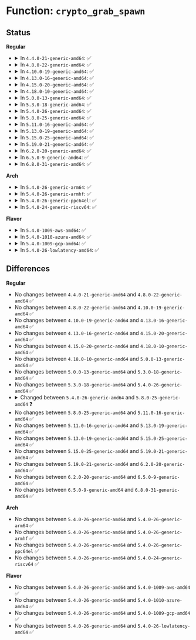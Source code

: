 # Function: <code>crypto_grab_spawn</code>

## Status
<b>Regular</b>
<ul>
<li>
<details>
<summary>In <code>4.4.0-21-generic-amd64</code>: ✅</summary>

```c
int crypto_grab_spawn(struct crypto_spawn * spawn, const char * name, u32 type, u32 mask)
```

```json
{
  "name": "crypto_grab_spawn",
  "collision_type": "Unique Global",
  "inline_type": "No",
  "funcs": [
    {
      "addr": 18446744071582635952,
      "name": "crypto_grab_spawn",
      "external": true,
      "loc": "crypto/algapi.c:625",
      "file": "crypto/algapi.c",
      "inline": "seen, unknown",
      "caller_inline": [],
      "caller_func": [
        "crypto/aead.c:aead_geniv_alloc"
      ]
    }
  ],
  "symbols": [
    {
      "addr": 18446744071582635952,
      "name": "crypto_grab_spawn",
      "section": ".text",
      "bind": "STB_GLOBAL",
      "size": 84
    }
  ]
}
```
</details>
</li>
<li>
<details>
<summary>In <code>4.8.0-22-generic-amd64</code>: ✅</summary>

```c
int crypto_grab_spawn(struct crypto_spawn * spawn, const char * name, u32 type, u32 mask)
```

```json
{
  "name": "crypto_grab_spawn",
  "collision_type": "Unique Global",
  "inline_type": "No",
  "funcs": [
    {
      "addr": 18446744071582885504,
      "name": "crypto_grab_spawn",
      "external": true,
      "loc": "crypto/algapi.c:624",
      "file": "crypto/algapi.c",
      "inline": "seen, unknown",
      "caller_inline": [],
      "caller_func": [
        "crypto/aead.c:aead_geniv_alloc",
        "crypto/skcipher.c:crypto_grab_skcipher",
        "crypto/akcipher.c:crypto_grab_akcipher"
      ]
    }
  ],
  "symbols": [
    {
      "addr": 18446744071582885504,
      "name": "crypto_grab_spawn",
      "section": ".text",
      "bind": "STB_GLOBAL",
      "size": 97
    }
  ]
}
```
</details>
</li>
<li>
<details>
<summary>In <code>4.10.0-19-generic-amd64</code>: ✅</summary>

```c
int crypto_grab_spawn(struct crypto_spawn * spawn, const char * name, u32 type, u32 mask)
```

```json
{
  "name": "crypto_grab_spawn",
  "collision_type": "Unique Global",
  "inline_type": "No",
  "funcs": [
    {
      "addr": 18446744071582982080,
      "name": "crypto_grab_spawn",
      "external": true,
      "loc": "crypto/algapi.c:625",
      "file": "crypto/algapi.c",
      "inline": "seen, unknown",
      "caller_inline": [],
      "caller_func": [
        "crypto/aead.c:aead_geniv_alloc",
        "crypto/skcipher.c:crypto_grab_skcipher",
        "crypto/akcipher.c:crypto_grab_akcipher"
      ]
    }
  ],
  "symbols": [
    {
      "addr": 18446744071582982080,
      "name": "crypto_grab_spawn",
      "section": ".text",
      "bind": "STB_GLOBAL",
      "size": 97
    }
  ]
}
```
</details>
</li>
<li>
<details>
<summary>In <code>4.13.0-16-generic-amd64</code>: ✅</summary>

```c
int crypto_grab_spawn(struct crypto_spawn * spawn, const char * name, u32 type, u32 mask)
```

```json
{
  "name": "crypto_grab_spawn",
  "collision_type": "Unique Global",
  "inline_type": "No",
  "funcs": [
    {
      "addr": 18446744071583031920,
      "name": "crypto_grab_spawn",
      "external": true,
      "loc": "crypto/algapi.c:625",
      "file": "crypto/algapi.c",
      "inline": "seen, unknown",
      "caller_inline": [],
      "caller_func": [
        "crypto/aead.c:aead_geniv_alloc",
        "crypto/skcipher.c:crypto_grab_skcipher",
        "crypto/akcipher.c:crypto_grab_akcipher"
      ]
    }
  ],
  "symbols": [
    {
      "addr": 18446744071583031920,
      "name": "crypto_grab_spawn",
      "section": ".text",
      "bind": "STB_GLOBAL",
      "size": 97
    }
  ]
}
```
</details>
</li>
<li>
<details>
<summary>In <code>4.15.0-20-generic-amd64</code>: ✅</summary>

```c
int crypto_grab_spawn(struct crypto_spawn * spawn, const char * name, u32 type, u32 mask)
```

```json
{
  "name": "crypto_grab_spawn",
  "collision_type": "Unique Global",
  "inline_type": "No",
  "funcs": [
    {
      "addr": 18446744071583197216,
      "name": "crypto_grab_spawn",
      "external": true,
      "loc": "crypto/algapi.c:637",
      "file": "crypto/algapi.c",
      "inline": "seen, unknown",
      "caller_inline": [],
      "caller_func": [
        "crypto/aead.c:aead_geniv_alloc",
        "crypto/skcipher.c:crypto_grab_skcipher",
        "crypto/akcipher.c:crypto_grab_akcipher"
      ]
    }
  ],
  "symbols": [
    {
      "addr": 18446744071583197216,
      "name": "crypto_grab_spawn",
      "section": ".text",
      "bind": "STB_GLOBAL",
      "size": 97
    }
  ]
}
```
</details>
</li>
<li>
<details>
<summary>In <code>4.18.0-10-generic-amd64</code>: ✅</summary>

```c
int crypto_grab_spawn(struct crypto_spawn * spawn, const char * name, u32 type, u32 mask)
```

```json
{
  "name": "crypto_grab_spawn",
  "collision_type": "Unique Global",
  "inline_type": "No",
  "funcs": [
    {
      "addr": 18446744071583405872,
      "name": "crypto_grab_spawn",
      "external": true,
      "loc": "crypto/algapi.c:634",
      "file": "crypto/algapi.c",
      "inline": "seen, unknown",
      "caller_inline": [],
      "caller_func": [
        "crypto/aead.c:aead_geniv_alloc",
        "crypto/skcipher.c:crypto_grab_skcipher",
        "crypto/akcipher.c:crypto_grab_akcipher"
      ]
    }
  ],
  "symbols": [
    {
      "addr": 18446744071583405872,
      "name": "crypto_grab_spawn",
      "section": ".text",
      "bind": "STB_GLOBAL",
      "size": 97
    }
  ]
}
```
</details>
</li>
<li>
<details>
<summary>In <code>5.0.0-13-generic-amd64</code>: ✅</summary>

```c
int crypto_grab_spawn(struct crypto_spawn * spawn, const char * name, u32 type, u32 mask)
```

```json
{
  "name": "crypto_grab_spawn",
  "collision_type": "Unique Global",
  "inline_type": "No",
  "funcs": [
    {
      "addr": 18446744071583525264,
      "name": "crypto_grab_spawn",
      "external": true,
      "loc": "crypto/algapi.c:643",
      "file": "crypto/algapi.c",
      "inline": "seen, unknown",
      "caller_inline": [],
      "caller_func": [
        "crypto/aead.c:aead_geniv_alloc",
        "crypto/skcipher.c:crypto_grab_skcipher",
        "crypto/akcipher.c:crypto_grab_akcipher"
      ]
    }
  ],
  "symbols": [
    {
      "addr": 18446744071583525264,
      "name": "crypto_grab_spawn",
      "section": ".text",
      "bind": "STB_GLOBAL",
      "size": 97
    }
  ]
}
```
</details>
</li>
<li>
<details>
<summary>In <code>5.3.0-18-generic-amd64</code>: ✅</summary>

```c
int crypto_grab_spawn(struct crypto_spawn * spawn, const char * name, u32 type, u32 mask)
```

```json
{
  "name": "crypto_grab_spawn",
  "collision_type": "Unique Global",
  "inline_type": "No",
  "funcs": [
    {
      "addr": 18446744071583712960,
      "name": "crypto_grab_spawn",
      "external": true,
      "loc": "crypto/algapi.c:654",
      "file": "crypto/algapi.c",
      "inline": "seen, unknown",
      "caller_inline": [],
      "caller_func": [
        "crypto/aead.c:aead_geniv_alloc",
        "crypto/skcipher.c:crypto_grab_skcipher",
        "crypto/akcipher.c:crypto_grab_akcipher"
      ]
    }
  ],
  "symbols": [
    {
      "addr": 18446744071583712960,
      "name": "crypto_grab_spawn",
      "section": ".text",
      "bind": "STB_GLOBAL",
      "size": 98
    }
  ]
}
```
</details>
</li>
<li>
<details>
<summary>In <code>5.4.0-26-generic-amd64</code>: ✅</summary>

```c
int crypto_grab_spawn(struct crypto_spawn * spawn, const char * name, u32 type, u32 mask)
```

```json
{
  "name": "crypto_grab_spawn",
  "collision_type": "Unique Global",
  "inline_type": "No",
  "funcs": [
    {
      "addr": 18446744071583822672,
      "name": "crypto_grab_spawn",
      "external": true,
      "loc": "crypto/algapi.c:672",
      "file": "crypto/algapi.c",
      "inline": "seen, unknown",
      "caller_inline": [],
      "caller_func": [
        "crypto/aead.c:aead_geniv_alloc",
        "crypto/skcipher.c:crypto_grab_skcipher",
        "crypto/akcipher.c:crypto_grab_akcipher"
      ]
    }
  ],
  "symbols": [
    {
      "addr": 18446744071583822672,
      "name": "crypto_grab_spawn",
      "section": ".text",
      "bind": "STB_GLOBAL",
      "size": 98
    }
  ]
}
```
</details>
</li>
<li>
<details>
<summary>In <code>5.8.0-25-generic-amd64</code>: ✅</summary>

```c
int crypto_grab_spawn(struct crypto_spawn * spawn, struct crypto_instance * inst, const char * name, u32 type, u32 mask)
```

```json
{
  "name": "crypto_grab_spawn",
  "collision_type": "Unique Global",
  "inline_type": "No",
  "funcs": [
    {
      "addr": 18446744071584217472,
      "name": "crypto_grab_spawn",
      "external": true,
      "loc": "crypto/algapi.c:669",
      "file": "crypto/algapi.c",
      "inline": "seen, unknown",
      "caller_inline": [],
      "caller_func": [
        "crypto/aead.c:crypto_grab_aead",
        "crypto/skcipher.c:skcipher_alloc_instance_simple",
        "crypto/skcipher.c:crypto_grab_skcipher",
        "crypto/ahash.c:crypto_grab_ahash",
        "crypto/shash.c:crypto_grab_shash",
        "crypto/akcipher.c:crypto_grab_akcipher"
      ]
    }
  ],
  "symbols": [
    {
      "addr": 18446744071584217472,
      "name": "crypto_grab_spawn",
      "section": ".text",
      "bind": "STB_GLOBAL",
      "size": 238
    }
  ]
}
```
</details>
</li>
<li>
<details>
<summary>In <code>5.11.0-16-generic-amd64</code>: ✅</summary>

```c
int crypto_grab_spawn(struct crypto_spawn * spawn, struct crypto_instance * inst, const char * name, u32 type, u32 mask)
```

```json
{
  "name": "crypto_grab_spawn",
  "collision_type": "Unique Global",
  "inline_type": "No",
  "funcs": [
    {
      "addr": 18446744071584335840,
      "name": "crypto_grab_spawn",
      "external": true,
      "loc": "crypto/algapi.c:669",
      "file": "crypto/algapi.c",
      "inline": "seen, unknown",
      "caller_inline": [],
      "caller_func": [
        "crypto/aead.c:crypto_grab_aead",
        "crypto/skcipher.c:skcipher_alloc_instance_simple",
        "crypto/skcipher.c:crypto_grab_skcipher",
        "crypto/ahash.c:crypto_grab_ahash",
        "crypto/shash.c:crypto_grab_shash",
        "crypto/akcipher.c:crypto_grab_akcipher"
      ]
    }
  ],
  "symbols": [
    {
      "addr": 18446744071584335840,
      "name": "crypto_grab_spawn",
      "section": ".text",
      "bind": "STB_GLOBAL",
      "size": 255
    }
  ]
}
```
</details>
</li>
<li>
<details>
<summary>In <code>5.13.0-19-generic-amd64</code>: ✅</summary>

```c
int crypto_grab_spawn(struct crypto_spawn * spawn, struct crypto_instance * inst, const char * name, u32 type, u32 mask)
```

```json
{
  "name": "crypto_grab_spawn",
  "collision_type": "Unique Global",
  "inline_type": "No",
  "funcs": [
    {
      "addr": 18446744071584370368,
      "name": "crypto_grab_spawn",
      "external": true,
      "loc": "crypto/algapi.c:669",
      "file": "crypto/algapi.c",
      "inline": "seen, unknown",
      "caller_inline": [],
      "caller_func": [
        "crypto/aead.c:crypto_grab_aead",
        "crypto/skcipher.c:skcipher_alloc_instance_simple",
        "crypto/skcipher.c:crypto_grab_skcipher",
        "crypto/ahash.c:crypto_grab_ahash",
        "crypto/shash.c:crypto_grab_shash",
        "crypto/akcipher.c:crypto_grab_akcipher"
      ]
    }
  ],
  "symbols": [
    {
      "addr": 18446744071584370368,
      "name": "crypto_grab_spawn",
      "section": ".text",
      "bind": "STB_GLOBAL",
      "size": 255
    }
  ]
}
```
</details>
</li>
<li>
<details>
<summary>In <code>5.15.0-25-generic-amd64</code>: ✅</summary>

```c
int crypto_grab_spawn(struct crypto_spawn * spawn, struct crypto_instance * inst, const char * name, u32 type, u32 mask)
```

```json
{
  "name": "crypto_grab_spawn",
  "collision_type": "Unique Global",
  "inline_type": "No",
  "funcs": [
    {
      "addr": 18446744071584765472,
      "name": "crypto_grab_spawn",
      "external": true,
      "loc": "crypto/algapi.c:669",
      "file": "crypto/algapi.c",
      "inline": "seen, unknown",
      "caller_inline": [],
      "caller_func": [
        "crypto/aead.c:crypto_grab_aead",
        "crypto/skcipher.c:skcipher_alloc_instance_simple",
        "crypto/skcipher.c:crypto_grab_skcipher",
        "crypto/ahash.c:crypto_grab_ahash",
        "crypto/shash.c:crypto_grab_shash",
        "crypto/akcipher.c:crypto_grab_akcipher"
      ]
    }
  ],
  "symbols": [
    {
      "addr": 18446744071584765472,
      "name": "crypto_grab_spawn",
      "section": ".text",
      "bind": "STB_GLOBAL",
      "size": 255
    }
  ]
}
```
</details>
</li>
<li>
<details>
<summary>In <code>5.19.0-21-generic-amd64</code>: ✅</summary>

```c
int crypto_grab_spawn(struct crypto_spawn * spawn, struct crypto_instance * inst, const char * name, u32 type, u32 mask)
```

```json
{
  "name": "crypto_grab_spawn",
  "collision_type": "Unique Global",
  "inline_type": "No",
  "funcs": [
    {
      "addr": 18446744071585448768,
      "name": "crypto_grab_spawn",
      "external": true,
      "loc": "crypto/algapi.c:692",
      "file": "crypto/algapi.c",
      "inline": "seen, unknown",
      "caller_inline": [],
      "caller_func": [
        "crypto/aead.c:crypto_grab_aead",
        "crypto/skcipher.c:skcipher_alloc_instance_simple",
        "crypto/skcipher.c:crypto_grab_skcipher",
        "crypto/ahash.c:crypto_grab_ahash",
        "crypto/shash.c:crypto_grab_shash",
        "crypto/akcipher.c:crypto_grab_akcipher",
        "crypto/kpp.c:crypto_grab_kpp"
      ]
    }
  ],
  "symbols": [
    {
      "addr": 18446744071585448768,
      "name": "crypto_grab_spawn",
      "section": ".text",
      "bind": "STB_GLOBAL",
      "size": 278
    }
  ]
}
```
</details>
</li>
<li>
<details>
<summary>In <code>6.2.0-20-generic-amd64</code>: ✅</summary>

```c
int crypto_grab_spawn(struct crypto_spawn * spawn, struct crypto_instance * inst, const char * name, u32 type, u32 mask)
```

```json
{
  "name": "crypto_grab_spawn",
  "collision_type": "Unique Global",
  "inline_type": "No",
  "funcs": [
    {
      "addr": 18446744071586207024,
      "name": "crypto_grab_spawn",
      "external": true,
      "loc": "crypto/algapi.c:711",
      "file": "crypto/algapi.c",
      "inline": "seen, unknown",
      "caller_inline": [],
      "caller_func": [
        "crypto/aead.c:crypto_grab_aead",
        "crypto/skcipher.c:skcipher_alloc_instance_simple",
        "crypto/skcipher.c:crypto_grab_skcipher",
        "crypto/ahash.c:crypto_grab_ahash",
        "crypto/shash.c:crypto_grab_shash",
        "crypto/akcipher.c:crypto_grab_akcipher",
        "crypto/kpp.c:crypto_grab_kpp"
      ]
    }
  ],
  "symbols": [
    {
      "addr": 18446744071586207024,
      "name": "crypto_grab_spawn",
      "section": ".text",
      "bind": "STB_GLOBAL",
      "size": 278
    }
  ]
}
```
</details>
</li>
<li>
<details>
<summary>In <code>6.5.0-9-generic-amd64</code>: ✅</summary>

```c
int crypto_grab_spawn(struct crypto_spawn * spawn, struct crypto_instance * inst, const char * name, u32 type, u32 mask)
```

```json
{
  "name": "crypto_grab_spawn",
  "collision_type": "Unique Global",
  "inline_type": "No",
  "funcs": [
    {
      "addr": 18446744071586445344,
      "name": "crypto_grab_spawn",
      "external": true,
      "loc": "crypto/algapi.c:723",
      "file": "crypto/algapi.c",
      "inline": "seen, unknown",
      "caller_inline": [],
      "caller_func": [
        "crypto/aead.c:crypto_grab_aead",
        "crypto/skcipher.c:skcipher_alloc_instance_simple",
        "crypto/skcipher.c:crypto_grab_skcipher",
        "crypto/ahash.c:crypto_grab_ahash",
        "crypto/shash.c:crypto_grab_shash",
        "crypto/akcipher.c:crypto_grab_akcipher",
        "crypto/kpp.c:crypto_grab_kpp"
      ]
    }
  ],
  "symbols": [
    {
      "addr": 18446744071586445344,
      "name": "crypto_grab_spawn",
      "section": ".text",
      "bind": "STB_GLOBAL",
      "size": 278
    }
  ]
}
```
</details>
</li>
<li>
<details>
<summary>In <code>6.8.0-31-generic-amd64</code>: ✅</summary>

```c
int crypto_grab_spawn(struct crypto_spawn * spawn, struct crypto_instance * inst, const char * name, u32 type, u32 mask)
```

```json
{
  "name": "crypto_grab_spawn",
  "collision_type": "Unique Global",
  "inline_type": "No",
  "funcs": [
    {
      "addr": 18446744071586711200,
      "name": "crypto_grab_spawn",
      "external": true,
      "loc": "crypto/algapi.c:724",
      "file": "crypto/algapi.c",
      "inline": "seen, unknown",
      "caller_inline": [],
      "caller_func": [
        "crypto/aead.c:crypto_grab_aead",
        "crypto/lskcipher.c:lskcipher_alloc_instance_simple",
        "crypto/lskcipher.c:lskcipher_alloc_instance_simple",
        "crypto/skcipher.c:skcipher_alloc_instance_simple",
        "crypto/skcipher.c:crypto_grab_skcipher",
        "crypto/ahash.c:crypto_grab_ahash",
        "crypto/shash.c:crypto_grab_shash",
        "crypto/akcipher.c:crypto_grab_akcipher",
        "crypto/kpp.c:crypto_grab_kpp",
        "crypto/ecb.c:lskcipher_alloc_instance_simple2",
        "crypto/xts.c:xts_create"
      ]
    }
  ],
  "symbols": [
    {
      "addr": 18446744071586711200,
      "name": "crypto_grab_spawn",
      "section": ".text",
      "bind": "STB_GLOBAL",
      "size": 278
    }
  ]
}
```
</details>
</li>
</ul>
<b>Arch</b>
<ul>
<li>
<details>
<summary>In <code>5.4.0-26-generic-arm64</code>: ✅</summary>

```c
int crypto_grab_spawn(struct crypto_spawn * spawn, const char * name, u32 type, u32 mask)
```

```json
{
  "name": "crypto_grab_spawn",
  "collision_type": "Unique Global",
  "inline_type": "No",
  "funcs": [
    {
      "addr": 18446603336495630408,
      "name": "crypto_grab_spawn",
      "external": true,
      "loc": "crypto/algapi.c:672",
      "file": "crypto/algapi.c",
      "inline": "seen, unknown",
      "caller_inline": [],
      "caller_func": [
        "crypto/aead.c:aead_geniv_alloc",
        "crypto/skcipher.c:crypto_grab_skcipher",
        "crypto/akcipher.c:crypto_grab_akcipher"
      ]
    }
  ],
  "symbols": [
    {
      "addr": 18446603336495630408,
      "name": "crypto_grab_spawn",
      "section": ".text",
      "bind": "STB_GLOBAL",
      "size": 148
    }
  ]
}
```
</details>
</li>
<li>
<details>
<summary>In <code>5.4.0-26-generic-armhf</code>: ✅</summary>

```c
int crypto_grab_spawn(struct crypto_spawn * spawn, const char * name, u32 type, u32 mask)
```

```json
{
  "name": "crypto_grab_spawn",
  "collision_type": "Unique Global",
  "inline_type": "No",
  "funcs": [
    {
      "addr": 3228988308,
      "name": "crypto_grab_spawn",
      "external": true,
      "loc": "crypto/algapi.c:672",
      "file": "crypto/algapi.c",
      "inline": "seen, unknown",
      "caller_inline": [],
      "caller_func": [
        "crypto/aead.c:aead_geniv_alloc",
        "crypto/skcipher.c:crypto_grab_skcipher",
        "crypto/akcipher.c:crypto_grab_akcipher"
      ]
    }
  ],
  "symbols": [
    {
      "addr": 3228988308,
      "name": "crypto_grab_spawn",
      "section": ".text",
      "bind": "STB_GLOBAL",
      "size": 96
    }
  ]
}
```
</details>
</li>
<li>
<details>
<summary>In <code>5.4.0-26-generic-ppc64el</code>: ✅</summary>

```c
int crypto_grab_spawn(struct crypto_spawn * spawn, const char * name, u32 type, u32 mask)
```

```json
{
  "name": "crypto_grab_spawn",
  "collision_type": "Unique Global",
  "inline_type": "No",
  "funcs": [
    {
      "addr": 13835058055289756400,
      "name": "crypto_grab_spawn",
      "external": true,
      "loc": "crypto/algapi.c:672",
      "file": "crypto/algapi.c",
      "inline": "seen, unknown",
      "caller_inline": [],
      "caller_func": [
        "crypto/aead.c:aead_geniv_alloc",
        "crypto/skcipher.c:crypto_grab_skcipher",
        "crypto/akcipher.c:crypto_grab_akcipher"
      ]
    }
  ],
  "symbols": [
    {
      "addr": 13835058055289756400,
      "name": "crypto_grab_spawn",
      "section": ".text",
      "bind": "STB_GLOBAL",
      "size": 196
    }
  ]
}
```
</details>
</li>
<li>
<details>
<summary>In <code>5.4.0-24-generic-riscv64</code>: ✅</summary>

```c
int crypto_grab_spawn(struct crypto_spawn * spawn, const char * name, u32 type, u32 mask)
```

```json
{
  "name": "crypto_grab_spawn",
  "collision_type": "Unique Global",
  "inline_type": "No",
  "funcs": [
    {
      "addr": 18446743936274788020,
      "name": "crypto_grab_spawn",
      "external": true,
      "loc": "crypto/algapi.c:672",
      "file": "crypto/algapi.c",
      "inline": "seen, unknown",
      "caller_inline": [],
      "caller_func": [
        "crypto/aead.c:aead_geniv_alloc",
        "crypto/skcipher.c:crypto_grab_skcipher",
        "crypto/akcipher.c:crypto_grab_akcipher"
      ]
    }
  ],
  "symbols": [
    {
      "addr": 18446743936274788020,
      "name": "crypto_grab_spawn",
      "section": ".text",
      "bind": "STB_GLOBAL",
      "size": 116
    }
  ]
}
```
</details>
</li>
</ul>
<b>Flavor</b>
<ul>
<li>
<details>
<summary>In <code>5.4.0-1009-aws-amd64</code>: ✅</summary>

```c
int crypto_grab_spawn(struct crypto_spawn * spawn, const char * name, u32 type, u32 mask)
```

```json
{
  "name": "crypto_grab_spawn",
  "collision_type": "Unique Global",
  "inline_type": "No",
  "funcs": [
    {
      "addr": 18446744071583791408,
      "name": "crypto_grab_spawn",
      "external": true,
      "loc": "crypto/algapi.c:672",
      "file": "crypto/algapi.c",
      "inline": "seen, unknown",
      "caller_inline": [],
      "caller_func": [
        "crypto/aead.c:aead_geniv_alloc",
        "crypto/skcipher.c:crypto_grab_skcipher",
        "crypto/akcipher.c:crypto_grab_akcipher"
      ]
    }
  ],
  "symbols": [
    {
      "addr": 18446744071583791408,
      "name": "crypto_grab_spawn",
      "section": ".text",
      "bind": "STB_GLOBAL",
      "size": 98
    }
  ]
}
```
</details>
</li>
<li>
<details>
<summary>In <code>5.4.0-1010-azure-amd64</code>: ✅</summary>

```c
int crypto_grab_spawn(struct crypto_spawn * spawn, const char * name, u32 type, u32 mask)
```

```json
{
  "name": "crypto_grab_spawn",
  "collision_type": "Unique Global",
  "inline_type": "No",
  "funcs": [
    {
      "addr": 18446744071583728464,
      "name": "crypto_grab_spawn",
      "external": true,
      "loc": "crypto/algapi.c:672",
      "file": "crypto/algapi.c",
      "inline": "seen, unknown",
      "caller_inline": [],
      "caller_func": [
        "crypto/aead.c:aead_geniv_alloc",
        "crypto/skcipher.c:crypto_grab_skcipher",
        "crypto/akcipher.c:crypto_grab_akcipher"
      ]
    }
  ],
  "symbols": [
    {
      "addr": 18446744071583728464,
      "name": "crypto_grab_spawn",
      "section": ".text",
      "bind": "STB_GLOBAL",
      "size": 98
    }
  ]
}
```
</details>
</li>
<li>
<details>
<summary>In <code>5.4.0-1009-gcp-amd64</code>: ✅</summary>

```c
int crypto_grab_spawn(struct crypto_spawn * spawn, const char * name, u32 type, u32 mask)
```

```json
{
  "name": "crypto_grab_spawn",
  "collision_type": "Unique Global",
  "inline_type": "No",
  "funcs": [
    {
      "addr": 18446744071583775168,
      "name": "crypto_grab_spawn",
      "external": true,
      "loc": "crypto/algapi.c:672",
      "file": "crypto/algapi.c",
      "inline": "seen, unknown",
      "caller_inline": [],
      "caller_func": [
        "crypto/aead.c:aead_geniv_alloc",
        "crypto/skcipher.c:crypto_grab_skcipher",
        "crypto/akcipher.c:crypto_grab_akcipher"
      ]
    }
  ],
  "symbols": [
    {
      "addr": 18446744071583775168,
      "name": "crypto_grab_spawn",
      "section": ".text",
      "bind": "STB_GLOBAL",
      "size": 98
    }
  ]
}
```
</details>
</li>
<li>
<details>
<summary>In <code>5.4.0-26-lowlatency-amd64</code>: ✅</summary>

```c
int crypto_grab_spawn(struct crypto_spawn * spawn, const char * name, u32 type, u32 mask)
```

```json
{
  "name": "crypto_grab_spawn",
  "collision_type": "Unique Global",
  "inline_type": "No",
  "funcs": [
    {
      "addr": 18446744071583876160,
      "name": "crypto_grab_spawn",
      "external": true,
      "loc": "crypto/algapi.c:672",
      "file": "crypto/algapi.c",
      "inline": "seen, unknown",
      "caller_inline": [],
      "caller_func": [
        "crypto/aead.c:aead_geniv_alloc",
        "crypto/skcipher.c:crypto_grab_skcipher",
        "crypto/akcipher.c:crypto_grab_akcipher"
      ]
    }
  ],
  "symbols": [
    {
      "addr": 18446744071583876160,
      "name": "crypto_grab_spawn",
      "section": ".text",
      "bind": "STB_GLOBAL",
      "size": 98
    }
  ]
}
```
</details>
</li>
</ul>

## Differences
<b>Regular</b>
<ul>
<li>
No changes between <code>4.4.0-21-generic-amd64</code> and <code>4.8.0-22-generic-amd64</code> ✅
</li>
<li>
No changes between <code>4.8.0-22-generic-amd64</code> and <code>4.10.0-19-generic-amd64</code> ✅
</li>
<li>
No changes between <code>4.10.0-19-generic-amd64</code> and <code>4.13.0-16-generic-amd64</code> ✅
</li>
<li>
No changes between <code>4.13.0-16-generic-amd64</code> and <code>4.15.0-20-generic-amd64</code> ✅
</li>
<li>
No changes between <code>4.15.0-20-generic-amd64</code> and <code>4.18.0-10-generic-amd64</code> ✅
</li>
<li>
No changes between <code>4.18.0-10-generic-amd64</code> and <code>5.0.0-13-generic-amd64</code> ✅
</li>
<li>
No changes between <code>5.0.0-13-generic-amd64</code> and <code>5.3.0-18-generic-amd64</code> ✅
</li>
<li>
No changes between <code>5.3.0-18-generic-amd64</code> and <code>5.4.0-26-generic-amd64</code> ✅
</li>
<li>
<details>
<summary>Changed between <code>5.4.0-26-generic-amd64</code> and <code>5.8.0-25-generic-amd64</code> ❓</summary>
<ul>
<li>
<b>Param added. </b>
<code>struct crypto_instance * inst</code>
</li>
<li>
<b>Param reordered. </b>
<code>spawn, name, type, mask</code> ➡️ <code>spawn, inst, name, type, mask</code>
</li>
</ul>
</details>
</li>
<li>
No changes between <code>5.8.0-25-generic-amd64</code> and <code>5.11.0-16-generic-amd64</code> ✅
</li>
<li>
No changes between <code>5.11.0-16-generic-amd64</code> and <code>5.13.0-19-generic-amd64</code> ✅
</li>
<li>
No changes between <code>5.13.0-19-generic-amd64</code> and <code>5.15.0-25-generic-amd64</code> ✅
</li>
<li>
No changes between <code>5.15.0-25-generic-amd64</code> and <code>5.19.0-21-generic-amd64</code> ✅
</li>
<li>
No changes between <code>5.19.0-21-generic-amd64</code> and <code>6.2.0-20-generic-amd64</code> ✅
</li>
<li>
No changes between <code>6.2.0-20-generic-amd64</code> and <code>6.5.0-9-generic-amd64</code> ✅
</li>
<li>
No changes between <code>6.5.0-9-generic-amd64</code> and <code>6.8.0-31-generic-amd64</code> ✅
</li>
</ul>
<b>Arch</b>
<ul>
<li>
No changes between <code>5.4.0-26-generic-amd64</code> and <code>5.4.0-26-generic-arm64</code> ✅
</li>
<li>
No changes between <code>5.4.0-26-generic-amd64</code> and <code>5.4.0-26-generic-armhf</code> ✅
</li>
<li>
No changes between <code>5.4.0-26-generic-amd64</code> and <code>5.4.0-26-generic-ppc64el</code> ✅
</li>
<li>
No changes between <code>5.4.0-26-generic-amd64</code> and <code>5.4.0-24-generic-riscv64</code> ✅
</li>
</ul>
<b>Flavor</b>
<ul>
<li>
No changes between <code>5.4.0-26-generic-amd64</code> and <code>5.4.0-1009-aws-amd64</code> ✅
</li>
<li>
No changes between <code>5.4.0-26-generic-amd64</code> and <code>5.4.0-1010-azure-amd64</code> ✅
</li>
<li>
No changes between <code>5.4.0-26-generic-amd64</code> and <code>5.4.0-1009-gcp-amd64</code> ✅
</li>
<li>
No changes between <code>5.4.0-26-generic-amd64</code> and <code>5.4.0-26-lowlatency-amd64</code> ✅
</li>
</ul>
